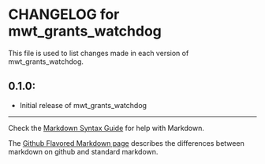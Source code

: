 # CHANGELOG for mwt_grants_watchdog

This file is used to list changes made in each version of mwt_grants_watchdog.

## 0.1.0:

* Initial release of mwt_grants_watchdog

- - - 
Check the [Markdown Syntax Guide](http://daringfireball.net/projects/markdown/syntax) for help with Markdown.

The [Github Flavored Markdown page](http://github.github.com/github-flavored-markdown/) describes the differences between markdown on github and standard markdown.
